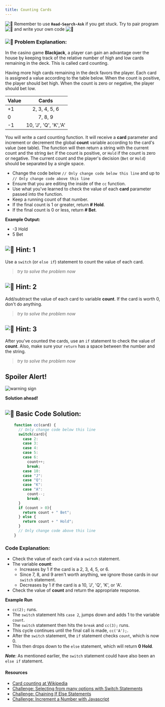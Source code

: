 ```yaml
---
title: Counting Cards
---
```

![:triangular_flag_on_post:](https://forum.freecodecamp.com/images/emoji/emoji_one/triangular_flag_on_post.png?v=3 ":triangular_flag_on_post:") Remember to use <a>**`Read-Search-Ask`**</a> if you get stuck. Try to pair program ![:busts_in_silhouette:](https://forum.freecodecamp.com/images/emoji/emoji_one/busts_in_silhouette.png?v=3 ":busts_in_silhouette:") and write your own code ![:pencil:](https://forum.freecodecamp.com/images/emoji/emoji_one/pencil.png?v=3 ":pencil:")

### ![:checkered_flag:](https://forum.freecodecamp.com/images/emoji/emoji_one/checkered_flag.png?v=3 ":checkered_flag:") Problem Explanation:

In the casino game **Blackjack**, a player can gain an advantage over the house by keeping track of the relative number of high and low cards remaining in the deck. This is called card counting.

Having more high cards remaining in the deck favors the player. Each card is assigned a value according to the table below. When the count is positive, the player should bet high. When the count is zero or negative, the player should bet low.

Value | Cards  
----- | :-------------------:  
+1 | 2, 3, 4, 5, 6  
0 | 7, 8, 9  
-1 | 10, 'J', 'Q', 'K','A'

You will write a card counting function. It will receive a **card** parameter and increment or decrement the global **count** variable according to the card's value (see table). The function will then return a string with the current count and the string `Bet` if the count is positive, or `Hold` if the count is zero or negative. The current count and the player's decision (`Bet` or `Hold`) should be separated by a single space.

*   Change the code below `// Only change code below this line` and up to `// Only change code above this line`
*   Ensure that you are editing the inside of the `cc` function.
*   Use what you've learned to check the value of each **card** parameter passed into the function.
*   Keep a running count of that number.
*   If the final count is 1 or greater, return **# Hold**.
*   If the final count is 0 or less, return **# Bet**.

**Example Output:**

*   -3 Hold
*   5 Bet


## ![:speech_balloon:](https://forum.freecodecamp.com/images/emoji/emoji_one/speech_balloon.png?v=3 ":speech_balloon:") Hint: 1

Use a `switch` (or `else if`) statement to count the value of each card.

> _try to solve the problem now_

## ![:speech_balloon:](https://forum.freecodecamp.com/images/emoji/emoji_one/speech_balloon.png?v=3 ":speech_balloon:") Hint: 2

Add/subtract the value of each card to variable **count**. If the card is worth 0, don't do anything.

> _try to solve the problem now_

## ![:speech_balloon:](https://forum.freecodecamp.com/images/emoji/emoji_one/speech_balloon.png?v=3 ":speech_balloon:") Hint: 3

After you've counted the cards, use an `if` statement to check the value of **count**. Also, make sure your `return` has a space between the number and the string.

> _try to solve the problem now_

## Spoiler Alert!

![warning sign](//discourse-user-assets.s3.amazonaws.com/original/2X/2/2d6c412a50797771301e7ceabd554cef4edcd74d.gif)

**Solution ahead!**

## ![:beginner:](https://forum.freecodecamp.com/images/emoji/emoji_one/beginner.png?v=3 ":beginner:") Basic Code Solution:
```javascript
    function cc(card) {
      // Only change code below this line
      switch(card){
        case 2:
        case 3:
        case 4:
        case 5:
        case 6:
          count++;
          break;
        case 10:
        case "J":
        case "Q":
        case "K":
        case "A":
          count--;
          break;
      }
      if (count > 0){
        return count + " Bet";
      } else {
        return count + " Hold";
      }
      // Only change code above this line
    }
```
### Code Explanation:

*   Check the value of each card via a `switch` statement.
*   The variable **count**:
    *   Increases by 1 if the card is a 2, 3, 4, 5, or 6.
    *   Since 7, 8, and 9 aren't worth anything, we ignore those cards in our `switch` statement.
    *   Decreases by 1 if the card is a 10, 'J', 'Q', 'K', or 'A'.
*   Check the value of **count** and return the appropriate response.

**Example Run**

*   `cc(2);` runs.
*   The `switch` statement hits `case 2`, jumps down and adds 1 to the variable `count`.
*   The `switch` statement then hits the `break` and `cc(3);` runs.
*   This cycle continues until the final call is made, `cc('A');`.
*   After the `switch` statement, the `if` statement checks `count`, which is now 0.
*   This then drops down to the `else` statement, which will return **0 Hold**.

**_Note_**: As mentioned earlier, the `switch` statement could have also been an `else if` statement.


#### Resources

*   <a href='https://en.wikipedia.org/wiki/Card_counting' target='_blank' rel='nofollow'>Card counting at Wikipedia</a>
*   <a href='http://www.freecodecamp.com/challenges/selecting-from-many-options-with-switch-statements' target='_blank' rel='nofollow'>Challenge: Selecting from many options with Switch Statements</a>
*   <a href='http://www.freecodecamp.com/challenges/chaining-if-else-statements' target='_blank' rel='nofollow'>Challenge: Chaining If Else Statements</a>
*   <a href='http://www.freecodecamp.com/challenges/increment-a-number-with-javascript' target='_blank' rel='nofollow'>Challenge: Increment a Number with Javascript</a>
